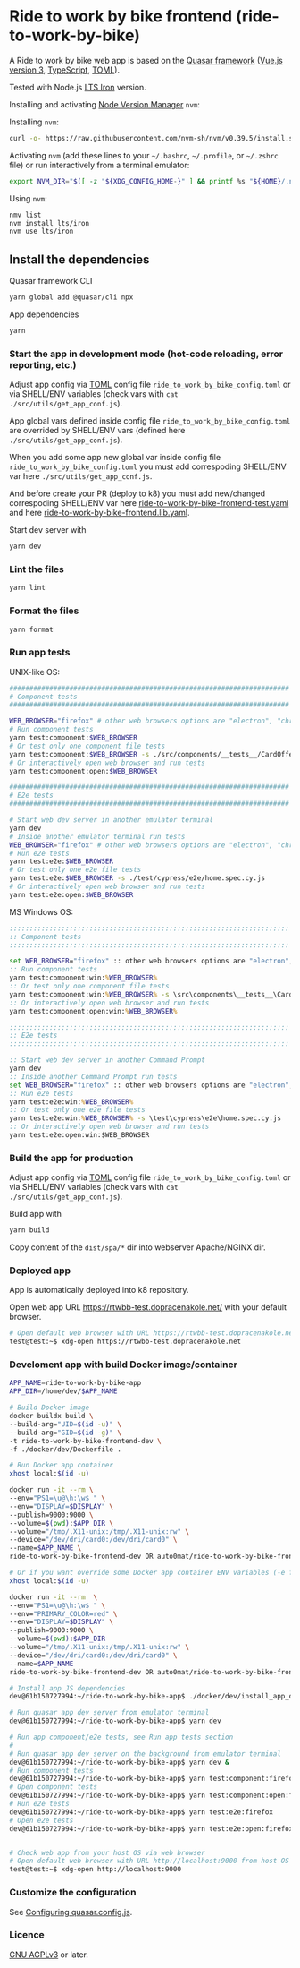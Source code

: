 # Ride to work by bike frontend (ride-to-work-by-bike)

A Ride to work by bike web app is based on the [Quasar framework](https://quasar.dev/)
([Vue.js version 3](https://vuejs.org/), [TypeScript](https://www.typescriptlang.org/),
[TOML](https://toml.io)).

Tested with Node.js [LTS Iron](https://nodejs.org/en/download/releases) version.

Installing and activating [Node Version Manager](https://github.com/nvm-sh/nvm/blob/master/README.md#installing-and-updating) `nvm`:

Installing `nvm`:

```bash
curl -o- https://raw.githubusercontent.com/nvm-sh/nvm/v0.39.5/install.sh | bash
```

Activating `nvm` (add these lines to your `~/.bashrc`, `~/.profile`, or `~/.zshrc` file)
or run interactively from a terminal emulator:

```bash
export NVM_DIR="$([ -z "${XDG_CONFIG_HOME-}" ] && printf %s "${HOME}/.nvm" || printf %s "${XDG_CONFIG_HOME}/nvm")" && [ -s "$NVM_DIR/nvm.sh" ] && \. "$NVM_DIR/nvm.sh"
```

Using `nvm`:

```bash
nmv list
nvm install lts/iron
nvm use lts/iron
```

## Install the dependencies

Quasar framework CLI

```bash
yarn global add @quasar/cli npx
```

App dependencies

```bash
yarn
```

### Start the app in development mode (hot-code reloading, error reporting, etc.)

Adjust app config via [TOML](https://toml.io/en/) config file `ride_to_work_by_bike_config.toml` or
via SHELL/ENV variables (check vars with `cat ./src/utils/get_app_conf.js`).

App global vars defined inside config file `ride_to_work_by_bike_config.toml` are overrided
by SHELL/ENV vars (defined here `./src/utils/get_app_conf.js`).

When you add some app new global var inside config file `ride_to_work_by_bike_config.toml` you must
add correspoding SHELL/ENV var here `./src/utils/get_app_conf.js`.

And before create your PR (deploy to k8) you must add new/changed correspoding SHELL/ENV var here
[ride-to-work-by-bike-frontend-test.yaml](https://github.com/auto-mat/k8s/blob/master/manifests/config-maps/ride-to-work-by-bike-frontend-test.yaml#)
and here [ride-to-work-by-bike-frontend.lib.yaml](https://github.com/auto-mat/k8s/blob/master/manifests/ytt/lib/ride-to-work-by-bike-frontend.lib.yaml).

Start dev server with

```bash
yarn dev
```

### Lint the files

```bash
yarn lint
```

### Format the files

```bash
yarn format
```

### Run app tests

UNIX-like OS:

```bash
######################################################################
# Component tests
######################################################################

WEB_BROWSER="firefox" # other web browsers options are "electron", "chrome", "edge"
# Run component tests
yarn test:component:$WEB_BROWSER
# Or test only one component file tests
yarn test:component:$WEB_BROWSER -s ./src/components/__tests__/CardOffer.cy.js
# Or interactively open web browser and run tests
yarn test:component:open:$WEB_BROWSER

######################################################################
# E2e tests
######################################################################

# Start web dev server in another emulator terminal
yarn dev
# Inside another emulator terminal run tests
WEB_BROWSER="firefox" # other web browsers options are "electron", "chrome", "edge"
# Run e2e tests
yarn test:e2e:$WEB_BROWSER
# Or test only one e2e file tests
yarn test:e2e:$WEB_BROWSER -s ./test/cypress/e2e/home.spec.cy.js
# Or interactively open web browser and run tests
yarn test:e2e:open:$WEB_BROWSER
```

MS Windows OS:

```cmd
::::::::::::::::::::::::::::::::::::::::::::::::::::::::::::::::::::::
:: Component tests
::::::::::::::::::::::::::::::::::::::::::::::::::::::::::::::::::::::

set WEB_BROWSER="firefox" :: other web browsers options are "electron", "chrome", "edge"
:: Run component tests
yarn test:component:win:%WEB_BROWSER%
:: Or test only one component file tests
yarn test:component:win:%WEB_BROWSER% -s \src\components\__tests__\CardOffer.cy.js
:: Or interactively open web browser and run tests
yarn test:component:open:win:%WEB_BROWSER%

::::::::::::::::::::::::::::::::::::::::::::::::::::::::::::::::::::::
:: E2e tests
::::::::::::::::::::::::::::::::::::::::::::::::::::::::::::::::::::::

:: Start web dev server in another Command Prompt
yarn dev
:: Inside another Command Prompt run tests
set WEB_BROWSER="firefox" :: other web browsers options are "electron", "chrome", "edge"
:: Run e2e tests
yarn test:e2e:win:%WEB_BROWSER%
:: Or test only one e2e file tests
yarn test:e2e:win:%WEB_BROWSER% -s \test\cypress\e2e\home.spec.cy.js
:: Or interactively open web browser and run tests
yarn test:e2e:open:win:$WEB_BROWSER
```

### Build the app for production

Adjust app config via [TOML](https://toml.io/en/) config file `ride_to_work_by_bike_config.toml` or
via SHELL/ENV variables (check vars with `cat ./src/utils/get_app_conf.js`).

Build app with

```bash
yarn build
```

Copy content of the `dist/spa/*` dir into webserver Apache/NGINX dir.

### Deployed app

App is automatically deployed into k8 repository.

Open web app URL https://rtwbb-test.dopracenakole.net/ with your default browser.

```bash
# Open default web browser with URL https://rtwbb-test.dopracenakole.net/ from the emulator terminal
test@test:~$ xdg-open https://rtwbb-test.dopracenakole.net
```

### Develoment app with build Docker image/container

```bash
APP_NAME=ride-to-work-by-bike-app
APP_DIR=/home/dev/$APP_NAME

# Build Docker image
docker buildx build \
--build-arg="UID=$(id -u)" \
--build-arg="GID=$(id -g)" \
-t ride-to-work-by-bike-frontend-dev \
-f ./docker/dev/Dockerfile .

# Run Docker app container
xhost local:$(id -u)

docker run -it --rm \
--env="PS1=\u@\h:\w$ " \
--env="DISPLAY=$DISPLAY" \
--publish=9000:9000 \
--volume=$(pwd):$APP_DIR \
--volume="/tmp/.X11-unix:/tmp/.X11-unix:rw" \
--device="/dev/dri/card0:/dev/dri/card0" \
--name=$APP_NAME \
ride-to-work-by-bike-frontend-dev OR auto0mat/ride-to-work-by-bike-frontend-dev:latest

# Or if you want override some Docker app container ENV variables (-e flag)
xhost local:$(id -u)

docker run -it --rm  \
--env="PS1=\u@\h:\w$ " \
--env="PRIMARY_COLOR=red" \
--env="DISPLAY=$DISPLAY" \
--publish=9000:9000 \
--volume=$(pwd):$APP_DIR
--volume="/tmp/.X11-unix:/tmp/.X11-unix:rw" \
--device="/dev/dri/card0:/dev/dri/card0" \
--name=$APP_NAME
ride-to-work-by-bike-frontend-dev OR auto0mat/ride-to-work-by-bike-frontend-dev:latest

# Install app JS dependencies
dev@61b150727994:~/ride-to-work-by-bike-app$ ./docker/dev/install_app_dependencies.sh

# Run quasar app dev server from emulator terminal
dev@61b150727994:~/ride-to-work-by-bike-app$ yarn dev

# Run app component/e2e tests, see Run app tests section
#
# Run quasar app dev server on the background from emulator terminal
dev@61b150727994:~/ride-to-work-by-bike-app$ yarn dev &
# Run component tests
dev@61b150727994:~/ride-to-work-by-bike-app$ yarn test:component:firefox
# Open component tests
dev@61b150727994:~/ride-to-work-by-bike-app$ yarn test:component:open:firefox
# Run e2e tests
dev@61b150727994:~/ride-to-work-by-bike-app$ yarn test:e2e:firefox
# Open e2e tests
dev@61b150727994:~/ride-to-work-by-bike-app$ yarn test:e2e:open:firefox


# Check web app from your host OS via web browser
# Open default web browser with URL http://localhost:9000 from host OS emulator terminal
test@test:~$ xdg-open http://localhost:9000
```

### Customize the configuration

See [Configuring quasar.config.js](https://v2.quasar.dev/quasar-cli-vite/quasar-config-js).

### Licence

[GNU AGPLv3](https://www.gnu.org/licenses/agpl-3.0.en.html) or later.
